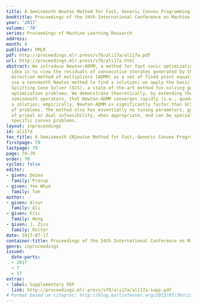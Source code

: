 ```yaml
---
title: A Semismooth Newton Method for Fast, Generic Convex Programming
booktitle: Proceedings of the 34th International Conference on Machine Learning
year: '2017'
volume: '70'
series: Proceedings of Machine Learning Research
address: 
month: 0
publisher: PMLR
pdf: http://proceedings.mlr.press/v70/ali17a/ali17a.pdf
url: http://proceedings.mlr.press/v70/ali17a.html
abstract: We introduce Newton-ADMM, a method for fast conic optimization. The basic
  idea is to view the residuals of consecutive iterates generated by the alternating
  direction method of multipliers (ADMM) as a set of fixed point equations, and then
  use a nonsmooth Newton method to find a solution; we apply the basic idea to the
  Splitting Cone Solver (SCS), a state-of-the-art method for solving generic conic
  optimization problems. We demonstrate theoretically, by extending the theory of
  semismooth operators, that Newton-ADMM converges rapidly (i.e., quadratically) to
  a solution; empirically, Newton-ADMM is significantly faster than SCS on a number
  of problems. The method also has essentially no tuning parameters, generates certificates
  of primal or dual infeasibility, when appropriate, and can be specialized to solve
  specific convex problems.
layout: inproceedings
id: ali17a
tex_title: A Semismooth {N}ewton Method for Fast, Generic Convex Programming
firstpage: 70
lastpage: 79
page: 70-79
order: 70
cycles: false
editor:
- given: Doina
  family: Precup
- given: Yee Whye
  family: Teh
author:
- given: Alnur
  family: Ali
- given: Eric
  family: Wong
- given: J. Zico
  family: Kolter
date: 2017-07-17
container-title: Proceedings of the 34th International Conference on Machine Learning
genre: inproceedings
issued:
  date-parts:
  - 2017
  - 7
  - 17
extras:
- label: Supplementary PDF
  link: http://proceedings.mlr.press/v70/ali17a/ali17a-supp.pdf
# Format based on citeproc: http://blog.martinfenner.org/2013/07/30/citeproc-yaml-for-bibliographies/
---
```

